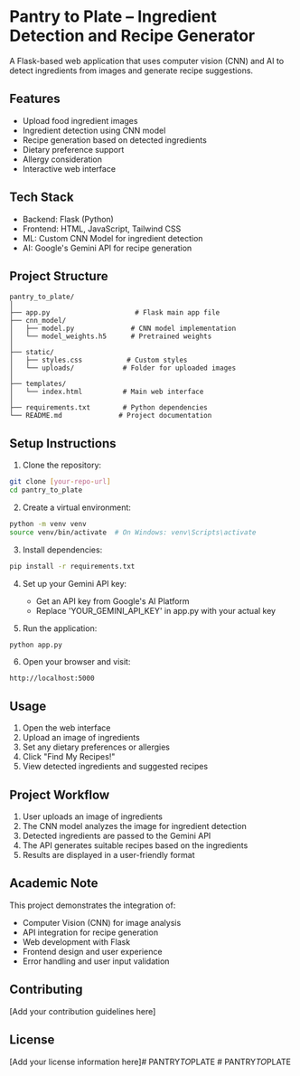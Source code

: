 # Pantry to Plate – Ingredient Detection and Recipe Generator

A Flask-based web application that uses computer vision (CNN) and AI to detect ingredients from images and generate recipe suggestions.

## Features

- Upload food ingredient images
- Ingredient detection using CNN model
- Recipe generation based on detected ingredients
- Dietary preference support
- Allergy consideration
- Interactive web interface

## Tech Stack

- Backend: Flask (Python)
- Frontend: HTML, JavaScript, Tailwind CSS
- ML: Custom CNN Model for ingredient detection
- AI: Google's Gemini API for recipe generation

## Project Structure

```
pantry_to_plate/
│
├── app.py                     # Flask main app file
├── cnn_model/
│   ├── model.py              # CNN model implementation
│   └── model_weights.h5      # Pretrained weights
│
├── static/
│   ├── styles.css           # Custom styles
│   └── uploads/            # Folder for uploaded images
│
├── templates/
│   └── index.html          # Main web interface
│
├── requirements.txt        # Python dependencies
└── README.md              # Project documentation
```

## Setup Instructions

1. Clone the repository:
```bash
git clone [your-repo-url]
cd pantry_to_plate
```

2. Create a virtual environment:
```bash
python -m venv venv
source venv/bin/activate  # On Windows: venv\Scripts\activate
```

3. Install dependencies:
```bash
pip install -r requirements.txt
```

4. Set up your Gemini API key:
   - Get an API key from Google's AI Platform
   - Replace 'YOUR_GEMINI_API_KEY' in app.py with your actual key

5. Run the application:
```bash
python app.py
```

6. Open your browser and visit:
```
http://localhost:5000
```

## Usage

1. Open the web interface
2. Upload an image of ingredients
3. Set any dietary preferences or allergies
4. Click "Find My Recipes!"
5. View detected ingredients and suggested recipes

## Project Workflow

1. User uploads an image of ingredients
2. The CNN model analyzes the image for ingredient detection
3. Detected ingredients are passed to the Gemini API
4. The API generates suitable recipes based on the ingredients
5. Results are displayed in a user-friendly format

## Academic Note

This project demonstrates the integration of:
- Computer Vision (CNN) for image analysis
- API integration for recipe generation
- Web development with Flask
- Frontend design and user experience
- Error handling and user input validation

## Contributing

[Add your contribution guidelines here]

## License

[Add your license information here]#   P A N T R Y _ T O _ P L A T E  
 #   P A N T R Y _ T O _ P L A T E  
 